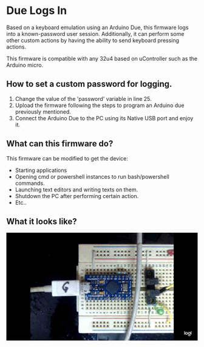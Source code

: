 # Due Logs In
Based on a keyboard emulation using an Arduino Due, this firmware logs into a known-password user session. 
Additionally, it can perform some other custom actions by having the ability to send keyboard pressing actions.

This firmware is compatible with any 32u4 based on uController such as the Arduino micro.

## How to set a custom password for logging.
1. Change the value of the 'password' variable in line 25.
2. Upload the firmware following the steps to program an Arduino due previously mentioned. 
3. Connect the Arduino Due to the PC using its Native USB port and enjoy it. 

## What can this firmware do?
This firmware can be modified to get the device:
- Starting applications
- Opening cmd or powershell instances to run bash/powershell commands.
- Launching text editors and writing texts on them.
- Shutdown the PC after performing certain action.
- Etc..

## What it looks like?

![demo](./img/demo.jpg)